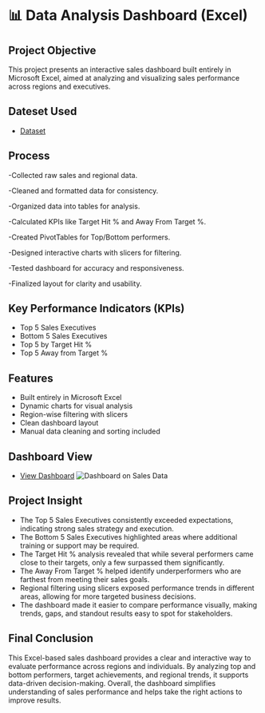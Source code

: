 # 📊 Data Analysis Dashboard (Excel)
## Project Objective
This project presents an interactive sales dashboard built entirely in Microsoft Excel, aimed at analyzing and visualizing sales performance across regions and executives.

## Dateset Used
- <a href="https://github.com/shantijul4585/Data-Analysis-Dashboard/blob/main/Dashborad%20on%20Sales%20data.xlsm"> Dataset </a>

## Process
-Collected raw sales and regional data.

-Cleaned and formatted data for consistency.

-Organized data into tables for analysis.

-Calculated KPIs like Target Hit % and Away From Target %.

-Created PivotTables for Top/Bottom performers.

-Designed interactive charts with slicers for filtering.

-Tested dashboard for accuracy and responsiveness.

-Finalized layout for clarity and usability.

## Key Performance Indicators (KPIs)
- Top 5 Sales Executives
-  Bottom 5 Sales Executives
-  Top 5 by Target Hit %
-  Top 5 Away from Target %

## Features
- Built entirely in Microsoft Excel
- Dynamic charts for visual analysis
- Region-wise filtering with slicers
- Clean dashboard layout
- Manual data cleaning and sorting included

## Dashboard View
- <a href="https://github.com/shantijul4585/Data-Analysis-Dashboard/blob/main/Dashboard%20on%20Sales%20Data.png">View Dashboard</a>
![Dashboard on Sales Data](https://github.com/user-attachments/assets/d8c55f70-9ea1-4a5f-91b6-a109ab20c553)


## Project Insight
- The Top 5 Sales Executives consistently exceeded expectations, indicating strong sales strategy and execution.
- The Bottom 5 Sales Executives highlighted areas where additional training or support may be required.
- The Target Hit % analysis revealed that while several performers came close to their targets, only a few surpassed them significantly.
- The Away From Target % helped identify underperformers who are farthest from meeting their sales goals.
- Regional filtering using slicers exposed performance trends in different areas, allowing for more targeted business decisions.
- The dashboard made it easier to compare performance visually, making trends, gaps, and standout results easy to spot for stakeholders.

## Final Conclusion
This Excel-based sales dashboard provides a clear and interactive way to evaluate performance across regions and individuals. By analyzing top and bottom performers, target achievements, and regional trends, it supports data-driven decision-making. Overall, the dashboard simplifies understanding of sales performance and helps take the right actions to improve results.



